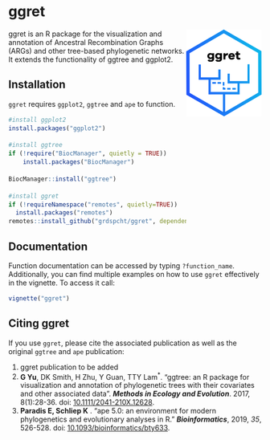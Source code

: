
<!-- README.md is generated from README.Rmd. Please edit that file -->

# ggret

<img align="right" width="150" height="173" src="man/figures/ggret_logo.png">
<!-- badges: start --> <!-- badges: end -->

ggret is an R package for the visualization and annotation of Ancestral
Recombination Graphs (ARGs) and other tree-based phylogenetic networks.
It extends the functionality of ggtree and ggplot2.

## Installation

`ggret` requires `ggplot2`, `ggtree` and `ape` to function.

``` r
#install ggplot2
install.packages("ggplot2")

#install ggtree
if (!require("BiocManager", quietly = TRUE))
    install.packages("BiocManager")

BiocManager::install("ggtree")

#install ggret
if (!requireNamespace("remotes", quietly=TRUE))
  install.packages("remotes")
remotes::install_github("grdspcht/ggret", dependencies = TRUE, build_vignettes = TRUE))
```

## Documentation

Function documentation can be accessed by typing `?function_name`.
Additionally, you can find multiple examples on how to use `ggret`
effectively in the vignette. To access it call:

``` r
vignette("ggret")
```

## Citing ggret

If you use `ggret`, please cite the associated publication as well as
the original `ggtree` and `ape` publication:

1.  ggret publication to be added
2.  **G Yu**, DK Smith, H Zhu, Y Guan, TTY Lam<sup>\*</sup>. “ggtree: an
    R package for visualization and annotation of phylogenetic trees
    with their covariates and other associated data”. ***Methods in
    Ecology and Evolution***. 2017, 8(1):28-36. doi:
    [10.1111/2041-210X.12628](https://doi.org/10.1111/2041-210X.12628).
3.  **Paradis E, Schliep K** . “ape 5.0: an environment for modern
    phylogenetics and evolutionary analyses in R.” ***Bioinformatics***,
    2019, *35*, 526-528. doi:
    [10.1093/bioinformatics/bty633](URL:%20https://doi.org/10.1093/bioinformatics/bty633).
